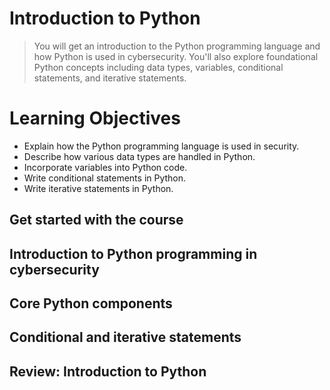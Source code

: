 # Introduction to Python
> You will get an introduction to the Python programming language and how Python is used in cybersecurity. You'll also explore foundational Python concepts including data types, variables, conditional statements, and iterative statements.
# Learning Objectives
- Explain how the Python programming language is used in security.
- Describe how various data types are handled in Python.
- Incorporate variables into Python code.
- Write conditional statements in Python.
- Write iterative statements in Python.
## Get started with the course
## Introduction to Python programming in cybersecurity
## Core Python components
## Conditional and iterative statements
## Review: Introduction to Python

